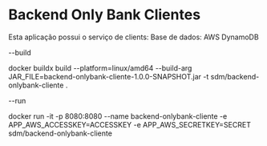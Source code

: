 # Backend Only Bank Clientes

Esta aplicação possui o serviço de clients:
Base de dados: AWS DynamoDB

--build

docker buildx build --platform=linux/amd64 --build-arg JAR_FILE=backend-onlybank-cliente-1.0.0-SNAPSHOT.jar -t sdm/backend-onlybank-cliente .

--run

docker run -it -p 8080:8080 --name backend-onlybank-cliente -e APP_AWS_ACCESSKEY=ACCESSKEY -e APP_AWS_SECRETKEY=SECRET sdm/backend-onlybank-cliente
